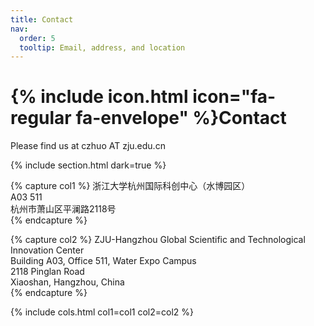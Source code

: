 ```yaml
---
title: Contact
nav:
  order: 5
  tooltip: Email, address, and location
---
```


# {% include icon.html icon="fa-regular fa-envelope" %}Contact

Please find us at czhuo AT zju.edu.cn


{% include section.html dark=true %}

{% capture col1 %}
浙江大学杭州国际科创中心（水博园区）  
A03 511  
杭州市萧山区平澜路2118号  
{% endcapture %}

{% capture col2 %}
ZJU-Hangzhou Global Scientific and Technological Innovation Center  
Building A03, Office 511, Water Expo Campus  
2118 Pinglan Road  
Xiaoshan, Hangzhou, China  
{% endcapture %}

{% include cols.html col1=col1 col2=col2 %}
